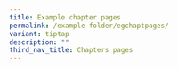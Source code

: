 ```yaml
---
title: Example chapter pages
permalink: /example-folder/egchaptpages/
variant: tiptap
description: ""
third_nav_title: Chapters pages
---
```

